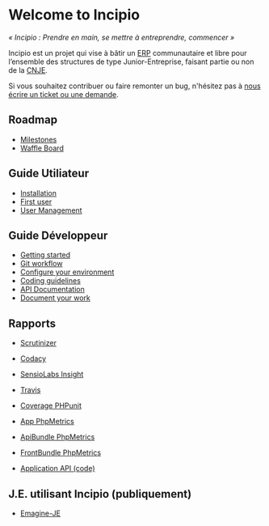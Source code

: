 # Welcome to Incipio

*« Incipio : Prendre en main, se mettre à entreprendre, commencer »*

Incipio est un projet qui vise à bâtir un [ERP](http://fr.wikipedia.org/wiki/Progiciel_de_gestion_int%C3%A9gr%C3%A9) communautaire et libre pour l’ensemble des structures de type Junior-Entreprise, faisant partie ou non de la [CNJE](http://www.junior-entreprises.com/).

Si vous souhaitez contribuer ou faire remonter un bug, n'hésitez pas à [nous écrire un ticket ou une demande](https://github.com/in6pio/Incipio/issues).

## Roadmap

* [Milestones](https://github.com/in6pio/Incipio/milestones)
* [Waffle Board](https://waffle.io/in6pio/Incipio)

## Guide Utiliateur
* [Installation](user-guide/install.md)
* [First user](user-guide/first-use.md)
* [User Management](user-guide/user-management.md)


## Guide Développeur

* [Getting started](dev-guide/dev-environment.md)
* [Git workflow](dev-guide/git-workflow.md)
* [Configure your environment](dev-guide/dev-tools.md)
* [Coding guidelines](dev-guide/coding-guidelines.md)
* [API Documentation](dev-guide/api.md)
* [Document your work](dev-guide/documentation.md)


## Rapports

* [Scrutinizer](https://scrutinizer-ci.com/g/in6pio/Incipio/?branch=master)
* [Codacy](https://www.codacy.com/app/theofidry/Incipio/dashboard)
* [SensioLabs Insight](https://insight.sensiolabs.com/projects/4720058c-4915-465c-8039-0bfd5fe5bf63)
* [Travis](https://travis-ci.org/in6pio/Incipio?branch=master)

* [Coverage PHPunit](http://in6pio.github.io/Incipio/reports/phpunit/dashboard)
* [App PhpMetrics](http://in6pio.github.io/Incipio/reports/phpmetrics/app)
* [ApiBundle PhpMetrics](http://in6pio.github.io/Incipio/reports/phpmetrics/api-bundle)
* [FrontBundle PhpMetrics](http://in6pio.github.io/Incipio/reports/phpmetrics/front-bundle)
* [Application API (code)](http://in6pio.github.io/Incipio/api-doc)


## J.E. utilisant Incipio (publiquement)

* [Emagine-JE](https://github.com/Emagine-JE/Incipio)
